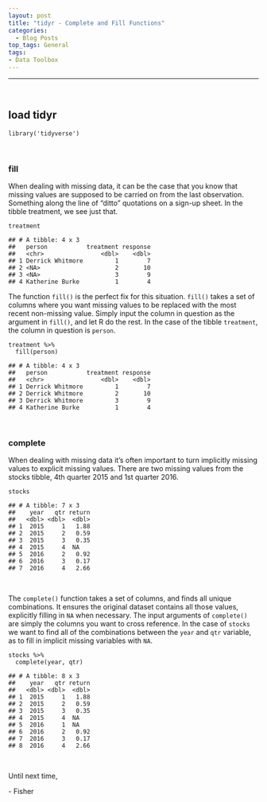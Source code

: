 ```yaml
---
layout: post
title: "tidyr - Complete and Fill Functions"
categories:
  - Blog Posts
top_tags: General
tags:
- Data Toolbox
---
```


<hr> 

<br>

load tidyr
----------

    library('tidyverse')

<br>

### fill

When dealing with missing data, it can be the case that you know that
missing values are supposed to be carried on from the last observation.
Something along the line of “ditto” quotations on a sign-up sheet. In
the tibble treatment, we see just that.

    treatment

    ## # A tibble: 4 x 3
    ##   person           treatment response
    ##   <chr>                <dbl>    <dbl>
    ## 1 Derrick Whitmore         1        7
    ## 2 <NA>                     2       10
    ## 3 <NA>                     3        9
    ## 4 Katherine Burke          1        4

The function `fill()` is the perfect fix for this situation. `fill()`
takes a set of columns where you want missing values to be replaced with
the most recent non-missing value. Simply input the column in question
as the argument in `fill()`, and let R do the rest. In the case of the
tibble `treatment`, the column in question is `person`.

    treatment %>%
      fill(person)

    ## # A tibble: 4 x 3
    ##   person           treatment response
    ##   <chr>                <dbl>    <dbl>
    ## 1 Derrick Whitmore         1        7
    ## 2 Derrick Whitmore         2       10
    ## 3 Derrick Whitmore         3        9
    ## 4 Katherine Burke          1        4

<br>

### complete

When dealing with missing data it’s often important to turn implicitly
missing values to explicit missing values. There are two missing values
from the stocks tibble, 4th quarter 2015 and 1st quarter 2016.

    stocks

    ## # A tibble: 7 x 3
    ##    year   qtr return
    ##   <dbl> <dbl>  <dbl>
    ## 1  2015     1   1.88
    ## 2  2015     2   0.59
    ## 3  2015     3   0.35
    ## 4  2015     4  NA   
    ## 5  2016     2   0.92
    ## 6  2016     3   0.17
    ## 7  2016     4   2.66

<br>

The `complete()` function takes a set of columns, and finds all unique
combinations. It ensures the original dataset contains all those values,
explicitly filling in `NA` when necessary. The input arguments of
`complete()` are simply the columns you want to cross reference. In the
case of `stocks` we want to find all of the combinations between the
`year` and `qtr` variable, as to fill in implicit missing variables with
`NA`.

    stocks %>% 
      complete(year, qtr)

    ## # A tibble: 8 x 3
    ##    year   qtr return
    ##   <dbl> <dbl>  <dbl>
    ## 1  2015     1   1.88
    ## 2  2015     2   0.59
    ## 3  2015     3   0.35
    ## 4  2015     4  NA   
    ## 5  2016     1  NA   
    ## 6  2016     2   0.92
    ## 7  2016     3   0.17
    ## 8  2016     4   2.66


<br> 

Until next time, 

\- Fisher

<br>
<br>
